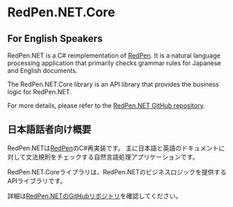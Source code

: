 # RedPen.NET.Core

## For English Speakers

RedPen.NET is a C# reimplementation of [RedPen](https://github.com/redpen-cc/redpen).
It is a natural language processing application that primarily checks grammar rules for Japanese and English documents.

The RedPen.NET.Core library is an API library that provides the business logic for RedPen.NET.

For more details, please refer to the [RedPen.NET GitHub repository](https://github.com/aki426/RedPen.NET).

## 日本語話者向け概要

RedPen.NETは[RedPen](https://github.com/redpen-cc/redpen)のC#再実装です。
主に日本語と英語のドキュメントに対して文法規則をチェックする自然言語処理アプリケーションです。

RedPen.NET.Coreライブラリは、RedPen.NETのビジネスロジックを提供するAPIライブラリです。

詳細は[RedPen.NETのGitHubリポジトリ](https://github.com/aki426/RedPen.NET)を確認してください。
